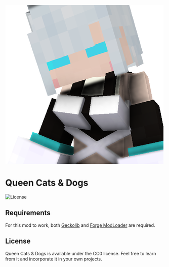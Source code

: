 ![Queen Cats Logo](src/main/resources/icon.png)
# Queen Cats & Dogs
![License](https://camo.githubusercontent.com/3a8e2ee6b60fed49705450b45c2d1b0f2b00ccb204efda3408ff7f8fce7bca3f/68747470733a2f2f696d672e736869656c64732e696f2f6769746875622f6c6963656e73652f466c6173687952656573652f6661627269632d6d6f642d6d616e616765722e737667)


## Requirements

For this mod to work, both [Geckolib](https://www.curseforge.com/minecraft/mc-mods/geckolib) and [Forge ModLoader](https://files.minecraftforge.net/net/minecraftforge/forge/index_1.19.2.html) are required.

## License

Queen Cats & Dogs is available under the CC0 license. Feel free to learn from it and incorporate it in your own projects.
